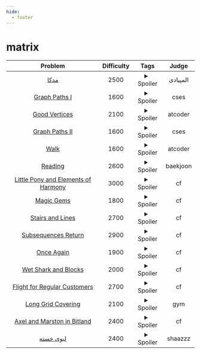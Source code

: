 ```yaml
--- 
hide:
  - footer
---
```

# matrix

| Problem | Difficulty | Tags | Judge | 
| :-----: | :----: | :----: | :----: | 
|[مدکا](https://quera.org/problemset/2742/)|2500|<details> <summary>Spoiler</summary> <ul><li>matrix</li></ul> </details>|المپیادی|
|[Graph Paths I](https://cses.fi/problemset/task/1723)|1600|<details> <summary>Spoiler</summary> <ul><li>matrix</li></ul> </details>|cses|
|[Good Vertices](https://atcoder.jp/contests/abc236/tasks/abc236_g)|2100|<details> <summary>Spoiler</summary> <ul><li>matrix</li></ul> </details>|atcoder|
|[Graph Paths II](https://cses.fi/problemset/task/1724)|1600|<details> <summary>Spoiler</summary> <ul><li>matrix</li></ul> </details>|cses|
|[Walk](https://atcoder.jp/contests/dp/tasks/dp_r)|1600|<details> <summary>Spoiler</summary> <ul><li>matrix</li></ul> </details>|atcoder|
|[Reading](https://www.acmicpc.net/problem/7081)|2600|<details> <summary>Spoiler</summary> <ul><li>matrix</li></ul> </details>|baekjoon|
|[Little Pony and Elements of Harmony](https://codeforces.com/problemset/problem/453/D)|3000|<details> <summary>Spoiler</summary> <ul><li>matrix</li> <li>fwht</li></ul> </details>|cf|
|[Magic Gems](https://codeforces.com/contest/1117/problem/D)|1800|<details> <summary>Spoiler</summary> <ul><li>matrix</li></ul> </details>|cf|
|[Stairs and Lines](https://codeforces.com/contest/498/problem/E)|2700|<details> <summary>Spoiler</summary> <ul><li>matrix</li></ul> </details>|cf|
|[Subsequences Return](https://codeforces.com/problemset/problem/497/E)|2900|<details> <summary>Spoiler</summary> <ul><li>matrix</li></ul> </details>|cf|
|[Once Again](https://codeforces.com/contest/582/problem/B)|1900|<details> <summary>Spoiler</summary> <ul><li>matrix</li></ul> </details>|cf|
|[Wet Shark and Blocks](https://codeforces.com/contest/621/problem/E)|2000|<details> <summary>Spoiler</summary> <ul><li>matrix</li></ul> </details>|cf|
|[Flight for Regular Customers](https://codeforces.com/contest/576/problem/D)|2700|<details> <summary>Spoiler</summary> <ul><li>matrix</li></ul> </details>|cf|
|[Long Grid Covering](https://codeforces.com/gym/103098/problem/L)|2100|<details> <summary>Spoiler</summary> <ul><li>matrix</li></ul> </details>|gym|
|[Axel and Marston in Bitland](https://codeforces.com/contest/780/problem/F)|2400|<details> <summary>Spoiler</summary> <ul><li>matrix</li></ul> </details>|cf|
|[لبوی خسته](https://quera.org/course/add_to_course/course/12879/)|2400|<details> <summary>Spoiler</summary> <ul><li>matrix</li></ul> </details>|shaazzz|
